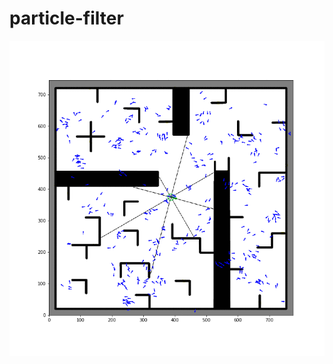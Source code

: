 # particle-filter

![Animated particle filter](https://github.com/Fogelman/particle-filter/blob/master/animated.gif)
